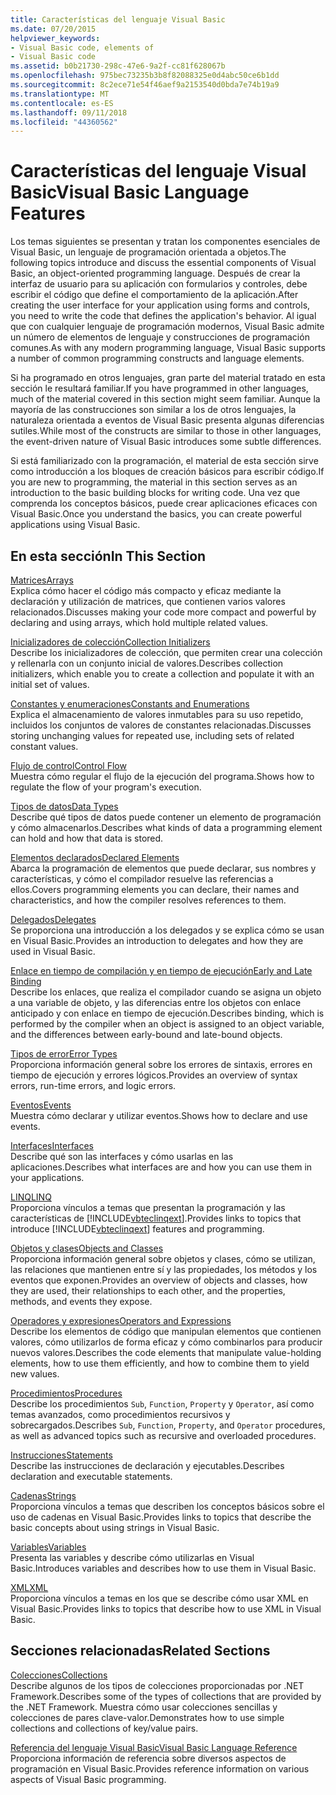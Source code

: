 ```yaml
---
title: Características del lenguaje Visual Basic
ms.date: 07/20/2015
helpviewer_keywords:
- Visual Basic code, elements of
- Visual Basic code
ms.assetid: b0b21730-298c-47e6-9a2f-cc81f628067b
ms.openlocfilehash: 975bec73235b3b8f82088325e0d4abc50ce6b1dd
ms.sourcegitcommit: 8c2ece71e54f46aef9a2153540d0bda7e74b19a9
ms.translationtype: MT
ms.contentlocale: es-ES
ms.lasthandoff: 09/11/2018
ms.locfileid: "44360562"
---
```

# <a name="visual-basic-language-features"></a><span data-ttu-id="61663-102">Características del lenguaje Visual Basic</span><span class="sxs-lookup"><span data-stu-id="61663-102">Visual Basic Language Features</span></span>
<span data-ttu-id="61663-103">Los temas siguientes se presentan y tratan los componentes esenciales de Visual Basic, un lenguaje de programación orientada a objetos.</span><span class="sxs-lookup"><span data-stu-id="61663-103">The following topics introduce and discuss the essential components of Visual Basic, an object-oriented programming language.</span></span> <span data-ttu-id="61663-104">Después de crear la interfaz de usuario para su aplicación con formularios y controles, debe escribir el código que define el comportamiento de la aplicación.</span><span class="sxs-lookup"><span data-stu-id="61663-104">After creating the user interface for your application using forms and controls, you need to write the code that defines the application's behavior.</span></span> <span data-ttu-id="61663-105">Al igual que con cualquier lenguaje de programación modernos, Visual Basic admite un número de elementos de lenguaje y construcciones de programación comunes.</span><span class="sxs-lookup"><span data-stu-id="61663-105">As with any modern programming language, Visual Basic supports a number of common programming constructs and language elements.</span></span>  
  
 <span data-ttu-id="61663-106">Si ha programado en otros lenguajes, gran parte del material tratado en esta sección le resultará familiar.</span><span class="sxs-lookup"><span data-stu-id="61663-106">If you have programmed in other languages, much of the material covered in this section might seem familiar.</span></span> <span data-ttu-id="61663-107">Aunque la mayoría de las construcciones son similar a los de otros lenguajes, la naturaleza orientada a eventos de Visual Basic presenta algunas diferencias sutiles.</span><span class="sxs-lookup"><span data-stu-id="61663-107">While most of the constructs are similar to those in other languages, the event-driven nature of Visual Basic introduces some subtle differences.</span></span>  
  
 <span data-ttu-id="61663-108">Si está familiarizado con la programación, el material de esta sección sirve como introducción a los bloques de creación básicos para escribir código.</span><span class="sxs-lookup"><span data-stu-id="61663-108">If you are new to programming, the material in this section serves as an introduction to the basic building blocks for writing code.</span></span> <span data-ttu-id="61663-109">Una vez que comprenda los conceptos básicos, puede crear aplicaciones eficaces con Visual Basic.</span><span class="sxs-lookup"><span data-stu-id="61663-109">Once you understand the basics, you can create powerful applications using Visual Basic.</span></span>  
  
## <a name="in-this-section"></a><span data-ttu-id="61663-110">En esta sección</span><span class="sxs-lookup"><span data-stu-id="61663-110">In This Section</span></span>  
 [<span data-ttu-id="61663-111">Matrices</span><span class="sxs-lookup"><span data-stu-id="61663-111">Arrays</span></span>](../../../visual-basic/programming-guide/language-features/arrays/index.md)  
 <span data-ttu-id="61663-112">Explica cómo hacer el código más compacto y eficaz mediante la declaración y utilización de matrices, que contienen varios valores relacionados.</span><span class="sxs-lookup"><span data-stu-id="61663-112">Discusses making your code more compact and powerful by declaring and using arrays, which hold multiple related values.</span></span>  
  
 [<span data-ttu-id="61663-113">Inicializadores de colección</span><span class="sxs-lookup"><span data-stu-id="61663-113">Collection Initializers</span></span>](../../../visual-basic/programming-guide/language-features/collection-initializers/index.md)  
 <span data-ttu-id="61663-114">Describe los inicializadores de colección, que permiten crear una colección y rellenarla con un conjunto inicial de valores.</span><span class="sxs-lookup"><span data-stu-id="61663-114">Describes collection initializers, which enable you to create a collection and populate it with an initial set of values.</span></span>  
  
 [<span data-ttu-id="61663-115">Constantes y enumeraciones</span><span class="sxs-lookup"><span data-stu-id="61663-115">Constants and Enumerations</span></span>](../../../visual-basic/programming-guide/language-features/constants-enums/index.md)  
 <span data-ttu-id="61663-116">Explica el almacenamiento de valores inmutables para su uso repetido, incluidos los conjuntos de valores de constantes relacionadas.</span><span class="sxs-lookup"><span data-stu-id="61663-116">Discusses storing unchanging values for repeated use, including sets of related constant values.</span></span>  
  
 [<span data-ttu-id="61663-117">Flujo de control</span><span class="sxs-lookup"><span data-stu-id="61663-117">Control Flow</span></span>](../../../visual-basic/programming-guide/language-features/control-flow/index.md)  
 <span data-ttu-id="61663-118">Muestra cómo regular el flujo de la ejecución del programa.</span><span class="sxs-lookup"><span data-stu-id="61663-118">Shows how to regulate the flow of your program's execution.</span></span>  
  
 [<span data-ttu-id="61663-119">Tipos de datos</span><span class="sxs-lookup"><span data-stu-id="61663-119">Data Types</span></span>](../../../visual-basic/programming-guide/language-features/data-types/index.md)  
 <span data-ttu-id="61663-120">Describe qué tipos de datos puede contener un elemento de programación y cómo almacenarlos.</span><span class="sxs-lookup"><span data-stu-id="61663-120">Describes what kinds of data a programming element can hold and how that data is stored.</span></span>  
  
 [<span data-ttu-id="61663-121">Elementos declarados</span><span class="sxs-lookup"><span data-stu-id="61663-121">Declared Elements</span></span>](../../../visual-basic/programming-guide/language-features/declared-elements/index.md)  
 <span data-ttu-id="61663-122">Abarca la programación de elementos que puede declarar, sus nombres y características, y cómo el compilador resuelve las referencias a ellos.</span><span class="sxs-lookup"><span data-stu-id="61663-122">Covers programming elements you can declare, their names and characteristics, and how the compiler resolves references to them.</span></span>  
  
 [<span data-ttu-id="61663-123">Delegados</span><span class="sxs-lookup"><span data-stu-id="61663-123">Delegates</span></span>](../../../visual-basic/programming-guide/language-features/delegates/index.md)  
 <span data-ttu-id="61663-124">Se proporciona una introducción a los delegados y se explica cómo se usan en Visual Basic.</span><span class="sxs-lookup"><span data-stu-id="61663-124">Provides an introduction to delegates and how they are used in Visual Basic.</span></span>  
  
 [<span data-ttu-id="61663-125">Enlace en tiempo de compilación y en tiempo de ejecución</span><span class="sxs-lookup"><span data-stu-id="61663-125">Early and Late Binding</span></span>](../../../visual-basic/programming-guide/language-features/early-late-binding/index.md)  
 <span data-ttu-id="61663-126">Describe los enlaces, que realiza el compilador cuando se asigna un objeto a una variable de objeto, y las diferencias entre los objetos con enlace anticipado y con enlace en tiempo de ejecución.</span><span class="sxs-lookup"><span data-stu-id="61663-126">Describes binding, which is performed by the compiler when an object is assigned to an object variable, and the differences between early-bound and late-bound objects.</span></span>  
  
 [<span data-ttu-id="61663-127">Tipos de error</span><span class="sxs-lookup"><span data-stu-id="61663-127">Error Types</span></span>](../../../visual-basic/programming-guide/language-features/error-types.md)  
 <span data-ttu-id="61663-128">Proporciona información general sobre los errores de sintaxis, errores en tiempo de ejecución y errores lógicos.</span><span class="sxs-lookup"><span data-stu-id="61663-128">Provides an overview of syntax errors, run-time errors, and logic errors.</span></span>  
  
 [<span data-ttu-id="61663-129">Eventos</span><span class="sxs-lookup"><span data-stu-id="61663-129">Events</span></span>](../../../visual-basic/programming-guide/language-features/events/index.md)  
 <span data-ttu-id="61663-130">Muestra cómo declarar y utilizar eventos.</span><span class="sxs-lookup"><span data-stu-id="61663-130">Shows how to declare and use events.</span></span>  
  
 [<span data-ttu-id="61663-131">Interfaces</span><span class="sxs-lookup"><span data-stu-id="61663-131">Interfaces</span></span>](../../../visual-basic/programming-guide/language-features/interfaces/index.md)  
 <span data-ttu-id="61663-132">Describe qué son las interfaces y cómo usarlas en las aplicaciones.</span><span class="sxs-lookup"><span data-stu-id="61663-132">Describes what interfaces are and how you can use them in your applications.</span></span>  
  
 [<span data-ttu-id="61663-133">LINQ</span><span class="sxs-lookup"><span data-stu-id="61663-133">LINQ</span></span>](../../../visual-basic/programming-guide/language-features/linq/index.md)  
 <span data-ttu-id="61663-134">Proporciona vínculos a temas que presentan la programación y las características de [!INCLUDE[vbteclinqext](~/includes/vbteclinqext-md.md)].</span><span class="sxs-lookup"><span data-stu-id="61663-134">Provides links to topics that introduce [!INCLUDE[vbteclinqext](~/includes/vbteclinqext-md.md)] features and programming.</span></span>  
  
 [<span data-ttu-id="61663-135">Objetos y clases</span><span class="sxs-lookup"><span data-stu-id="61663-135">Objects and Classes</span></span>](../../../visual-basic/programming-guide/language-features/objects-and-classes/index.md)  
 <span data-ttu-id="61663-136">Proporciona información general sobre objetos y clases, cómo se utilizan, las relaciones que mantienen entre sí y las propiedades, los métodos y los eventos que exponen.</span><span class="sxs-lookup"><span data-stu-id="61663-136">Provides an overview of objects and classes, how they are used, their relationships to each other, and the properties, methods, and events they expose.</span></span>  
  
 [<span data-ttu-id="61663-137">Operadores y expresiones</span><span class="sxs-lookup"><span data-stu-id="61663-137">Operators and Expressions</span></span>](../../../visual-basic/programming-guide/language-features/operators-and-expressions/index.md)  
 <span data-ttu-id="61663-138">Describe los elementos de código que manipulan elementos que contienen valores, cómo utilizarlos de forma eficaz y cómo combinarlos para producir nuevos valores.</span><span class="sxs-lookup"><span data-stu-id="61663-138">Describes the code elements that manipulate value-holding elements, how to use them efficiently, and how to combine them to yield new values.</span></span>  
  
 [<span data-ttu-id="61663-139">Procedimientos</span><span class="sxs-lookup"><span data-stu-id="61663-139">Procedures</span></span>](../../../visual-basic/programming-guide/language-features/procedures/index.md)  
 <span data-ttu-id="61663-140">Describe los procedimientos `Sub`, `Function`, `Property` y `Operator`, así como temas avanzados, como procedimientos recursivos y sobrecargados.</span><span class="sxs-lookup"><span data-stu-id="61663-140">Describes `Sub`, `Function`, `Property`, and `Operator` procedures, as well as advanced topics such as recursive and overloaded procedures.</span></span>  
  
 [<span data-ttu-id="61663-141">Instrucciones</span><span class="sxs-lookup"><span data-stu-id="61663-141">Statements</span></span>](../../../visual-basic/programming-guide/language-features/statements.md)  
 <span data-ttu-id="61663-142">Describe las instrucciones de declaración y ejecutables.</span><span class="sxs-lookup"><span data-stu-id="61663-142">Describes declaration and executable statements.</span></span>  
  
 [<span data-ttu-id="61663-143">Cadenas</span><span class="sxs-lookup"><span data-stu-id="61663-143">Strings</span></span>](../../../visual-basic/programming-guide/language-features/strings/index.md)  
 <span data-ttu-id="61663-144">Proporciona vínculos a temas que describen los conceptos básicos sobre el uso de cadenas en Visual Basic.</span><span class="sxs-lookup"><span data-stu-id="61663-144">Provides links to topics that describe the basic concepts about using strings in Visual Basic.</span></span>  
  
 [<span data-ttu-id="61663-145">Variables</span><span class="sxs-lookup"><span data-stu-id="61663-145">Variables</span></span>](../../../visual-basic/programming-guide/language-features/variables/index.md)  
 <span data-ttu-id="61663-146">Presenta las variables y describe cómo utilizarlas en Visual Basic.</span><span class="sxs-lookup"><span data-stu-id="61663-146">Introduces variables and describes how to use them in Visual Basic.</span></span>  
  
 [<span data-ttu-id="61663-147">XML</span><span class="sxs-lookup"><span data-stu-id="61663-147">XML</span></span>](../../../visual-basic/programming-guide/language-features/xml/index.md)  
 <span data-ttu-id="61663-148">Proporciona vínculos a temas en los que se describe cómo usar XML en Visual Basic.</span><span class="sxs-lookup"><span data-stu-id="61663-148">Provides links to topics that describe how to use XML in Visual Basic.</span></span>  
  
## <a name="related-sections"></a><span data-ttu-id="61663-149">Secciones relacionadas</span><span class="sxs-lookup"><span data-stu-id="61663-149">Related Sections</span></span>

 [<span data-ttu-id="61663-150">Colecciones</span><span class="sxs-lookup"><span data-stu-id="61663-150">Collections</span></span>](../../../visual-basic/programming-guide/concepts/collections.md)  
 <span data-ttu-id="61663-151">Describe algunos de los tipos de colecciones proporcionadas por .NET Framework.</span><span class="sxs-lookup"><span data-stu-id="61663-151">Describes some of the types of collections that are provided by the .NET Framework.</span></span> <span data-ttu-id="61663-152">Muestra cómo usar colecciones sencillas y colecciones de pares clave-valor.</span><span class="sxs-lookup"><span data-stu-id="61663-152">Demonstrates how to use simple collections and collections of key/value pairs.</span></span>  
  
 [<span data-ttu-id="61663-153">Referencia del lenguaje Visual Basic</span><span class="sxs-lookup"><span data-stu-id="61663-153">Visual Basic Language Reference</span></span>](../../../visual-basic/language-reference/index.md)  
 <span data-ttu-id="61663-154">Proporciona información de referencia sobre diversos aspectos de programación en Visual Basic.</span><span class="sxs-lookup"><span data-stu-id="61663-154">Provides reference information on various aspects of Visual Basic programming.</span></span>

